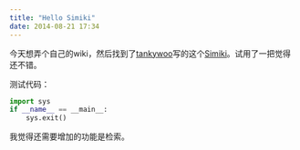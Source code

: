 ```yaml
---
title: "Hello Simiki"
date: 2014-08-21 17:34
---
```


今天想弄个自己的wiki，然后找到了[tankywoo](http://tankywoo.com/)写的这个[Simiki](http://simiki.org)。试用了一把觉得还不错。

测试代码：

```python
import sys
if __name__ == __main__:
    sys.exit()

```

我觉得还需要增加的功能是检索。
